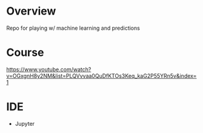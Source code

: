 # Overview
Repo for playing w/ machine learning and predictions

# Course
https://www.youtube.com/watch?v=OGxgnH8y2NM&list=PLQVvvaa0QuDfKTOs3Keq_kaG2P55YRn5v&index=1

# IDE
- Jupyter
